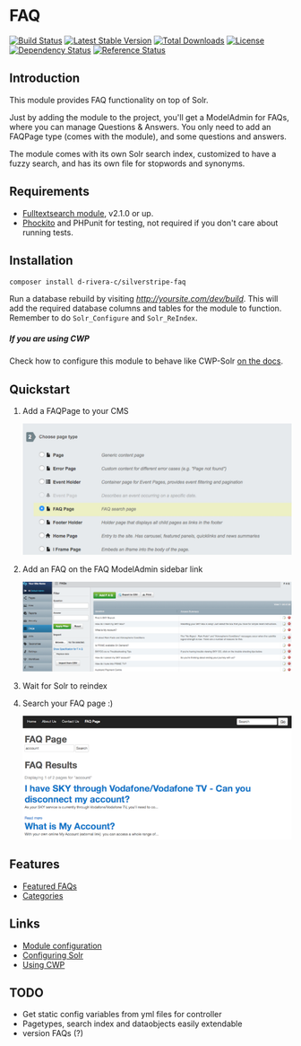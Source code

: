 # FAQ
[![Build Status](https://api.travis-ci.org/d-rivera-c/silverstripe-faq.svg?branch=master)](https://travis-ci.org/d-rivera-c/silverstripe-faq)
[![Latest Stable Version](https://poser.pugx.org/d-rivera-c/silverstripe-faq/version.svg)](https://github.com/d-rivera-c/silverstripe-faq/releases)
[![Total Downloads](https://poser.pugx.org/d-rivera-c/silverstripe-faq/downloads.svg)](https://packagist.org/packages/d-rivera-c/silverstripe-faq)
[![License](https://poser.pugx.org/d-rivera-c/silverstripe-faq/license.svg)](https://github.com/d-rivera-c/silverstripe-faq/blob/master/LICENSE.md)
[![Dependency Status](https://www.versioneye.com/php/d-rivera-c:silverstripe-faq/badge.svg)](https://www.versioneye.com/php/d-rivera-c:silverstripe-faq)
[![Reference Status](https://www.versioneye.com/php/d-rivera-c:silverstripe-faq/reference_badge.svg)](https://www.versioneye.com/php/d-rivera-c:silverstripe-faq/references)

## Introduction

This module provides FAQ functionality on top of Solr.

Just by adding the module to the project, you'll get a ModelAdmin for FAQs, where you can manage Questions & Answers.
You only need to add an FAQPage type (comes with the module), and some questions and answers.

The module comes with its own Solr search index, customized to have a fuzzy search,
and has its own file for stopwords and synonyms.

## Requirements

 * [Fulltextsearch module](https://github.com/silverstripe-labs/silverstripe-fulltextsearch), v2.1.0 or up.
 * [Phockito](https://github.com/hafriedlander/silverstripe-phockito) and
 PHPunit for testing, not required if you don't care about running tests.

## Installation

    composer install d-rivera-c/silverstripe-faq

Run a database rebuild by visiting *http://yoursite.com/dev/build*. This will add the required database
columns and tables for the module to function.
Remember to do `Solr_Configure` and `Solr_ReIndex`.

##### If you are using CWP

Check how to configure this module to behave like CWP-Solr [on the docs](docs/en/cwp.md).


## Quickstart

1. Add a FAQPage to your CMS

    ![](docs/images/faq-pagetype.png)

2. Add an FAQ on the FAQ ModelAdmin sidebar link

    ![](docs/images/faq-modeladmin.png)

3. Wait for Solr to reindex
4. Search your FAQ page :)

    ![](docs/images/faq-frontend.png)

## Features

- [Featured FAQs](docs/en/features.md)
- [Categories](docs/en/features.md)

## Links

- [Module configuration](docs/en/configuration.md)
- [Configuring Solr](docs/en/configure-solr.md)
- [Using CWP](docs/en/cwp.md)


## TODO

- Get static config variables from yml files for controller
- Pagetypes, search index and dataobjects easily extendable
- version FAQs (?)
